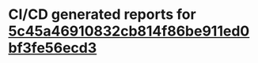 # CI/CD generated reports for [5c45a46910832cb814f86be911ed0bf3fe56ecd3](https://github.com/hydephp/develop/commit/5c45a46910832cb814f86be911ed0bf3fe56ecd3)

